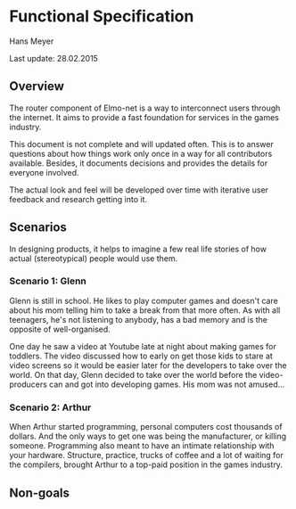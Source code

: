 # Functional Specification

Hans Meyer

Last update: 28.02.2015

## Overview

The router component of Elmo-net is a way to interconnect users through the internet. It aims to provide a fast foundation for services in the games industry.

This document is not complete and will updated often. This is to answer questions about how things work only once in a way for all contributors available. Besides, it documents decisions and provides the details for everyone involved.

The actual look and feel will be developed over time with iterative user feedback and research getting into it.

## Scenarios
In designing products, it helps to imagine a few real life stories of how actual (stereotypical) people would use them.

### Scenario 1: Glenn
Glenn is still in school. He likes to play computer games and doesn't care about his mom telling him to take a break from that more often. As with all teenagers, he's not listening to anybody, has a bad memory and is the opposite of well-organised.

One day he saw a video at Youtube late at night about making games for toddlers. The video discussed how to early on get those kids to stare at video screens so it would be easier later for the developers to take over the world. On that day, Glenn decided to take over the world before the video-producers can and got into developing games. His mom was not amused...

### Scenario 2: Arthur
When Arthur started programming, personal computers cost thousands of dollars. And the only ways to get one was being the manufacturer, or killing someone. Programming also meant to have an intimate relationship with your hardware. Structure, practice, trucks of coffee and a lot of waiting for the compilers, brought Arthur to a top-paid position in the games industry. 

## Non-goals
